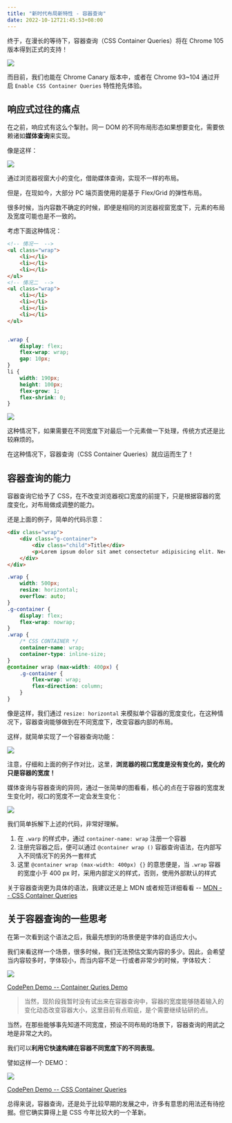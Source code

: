 ```yaml
---
title: "新时代布局新特性 - 容器查询"
date: 2022-10-12T21:45:53+08:00
---
```


终于，在漫长的等待下，容器查询（CSS Container Queries）将在 Chrome 105 版本得到正式的支持！

![](https://p3-juejin.byteimg.com/tos-cn-i-k3u1fbpfcp/e86fcd598ace468085b4abeecd849056~tplv-k3u1fbpfcp-zoom-in-crop-mark:3024:0:0:0.awebp?)

而目前，我们也能在 Chrome Canary 版本中，或者在 Chrome 93~104 通过开启 `Enable CSS Container Queries` 特性抢先体验。

## 响应式过往的痛点

在之前，响应式有这么个掣肘。同一 DOM 的不同布局形态如果想要变化，需要依赖诸如**媒体查询**来实现。

像是这样：

![](https://p9-juejin.byteimg.com/tos-cn-i-k3u1fbpfcp/480df55106ac426a9b76a5d6257b9a88~tplv-k3u1fbpfcp-zoom-in-crop-mark:3024:0:0:0.awebp?)

通过浏览器视窗大小的变化，借助媒体查询，实现不一样的布局。

但是，在现如今，大部分 PC 端页面使用的是基于 Flex/Grid 的弹性布局。

很多时候，当内容数不确定的时候，即便是相同的浏览器视窗宽度下，元素的布局及宽度可能也是不一致的。

考虑下面这种情况：

```HTML
<!-- 情况一  -->
<ul class="wrap">
    <li></li>
    <li></li>
    <li></li>
</ul>
<!-- 情况二  -->
<ul class="wrap">
    <li></li>
    <li></li>
    <li></li>
    <li></li>
</ul>
```

```CSS

.wrap {
    display: flex;
    flex-wrap: wrap;
    gap: 10px;
}
li {
    width: 190px;
    height: 100px;
    flex-grow: 1;
    flex-shrink: 0;
}
```

![](https://p9-juejin.byteimg.com/tos-cn-i-k3u1fbpfcp/52708b6b93194f41980669f3240847af~tplv-k3u1fbpfcp-zoom-in-crop-mark:3024:0:0:0.awebp?)

这种情况下，如果需要在不同宽度下对最后一个元素做一下处理，传统方式还是比较麻烦的。

在这种情况下，容器查询（CSS Container Queries）就应运而生了！

## 容器查询的能力

容器查询它给予了 CSS，在不改变浏览器视口宽度的前提下，只是根据容器的宽度变化，对布局做成调整的能力。

还是上面的例子，简单的代码示意：

```HTML
<div class="wrap">
    <div class="g-container">
        <div class="child">Title</div>
        <p>Lorem ipsum dolor sit amet consectetur adipisicing elit. Necessitatibus vel eligendi, esse illum similique sint!!</p>
    </div>
</div>
```

```CSS
.wrap {
    width: 500px;
    resize: horizontal;
    overflow: auto;
}
.g-container {
    display: flex;
    flex-wrap: nowrap;
}
.wrap {
    /* CSS CONTAINER */
    container-name: wrap;
    container-type: inline-size;
}
@container wrap (max-width: 400px) {
    .g-container {
        flex-wrap: wrap;
        flex-direction: column;
    }
}
```

像是这样，我们通过 `resize: horizontal` 来模拟单个容器的宽度变化，在这种情况下，容器查询能够做到在不同宽度下，改变容器内部的布局。

这样，就简单实现了一个容器查询功能：

![](https://p1-juejin.byteimg.com/tos-cn-i-k3u1fbpfcp/6d2dc881e710459a981dfb892bd07a65~tplv-k3u1fbpfcp-zoom-in-crop-mark:3024:0:0:0.awebp?)

注意，仔细和上面的例子作对比，这里，**浏览器的视口宽度是没有变化的，变化的只是容器的宽度！**

媒体查询与容器查询的异同，通过一张简单的图看看，核心的点在于容器的宽度发生变化时，视口的宽度不一定会发生变化：

![](https://p3-juejin.byteimg.com/tos-cn-i-k3u1fbpfcp/128b16dbc8f74bff89f77fde5ba6a414~tplv-k3u1fbpfcp-zoom-in-crop-mark:3024:0:0:0.awebp)

我们简单拆解下上述的代码，非常好理解。

1. 在 `.warp` 的样式中，通过 `container-name: wrap` 注册一个容器
2. 注册完容器之后，便可以通过 `@container wrap ()` 容器查询语法，在内部写入不同情况下的另外一套样式
3. 这里 `@container wrap (max-width: 400px) {}` 的意思便是，当 `.wrap` 容器的宽度小于 400 px 时，采用内部定义的样式，否则，使用外部默认的样式

关于容器查询更为具体的语法，我建议还是上 MDN 或者规范详细看看 -- [MDN -- CSS Container Queries](https://developer.mozilla.org/en-US/docs/Web/CSS/CSS_Container_Queries)

## 关于容器查询的一些思考

在第一次看到这个语法之后，我最先想到的场景便是字体的自适应大小。

我们来看这样一个场景，很多时候，我们无法预估文案内容的多少。因此，会希望当内容较多时，字体较小，而当内容不足一行或者非常少的时候，字体较大：

![](https://p3-juejin.byteimg.com/tos-cn-i-k3u1fbpfcp/fb54f2153bad4616a7aa0f3b865d1246~tplv-k3u1fbpfcp-zoom-in-crop-mark:3024:0:0:0.awebp)

[CodePen Demo -- Container Quries Demo](https://codepen.io/Chokcoco/pen/KKoYeRw?editors=1100)

> 当然，现阶段我暂时没有试出来在容器查询中，容器的宽度能够随着输入的变化动态改变容器大小，这里目前有点瑕疵，是个需要继续钻研的点。

当然，在那些能够事先知道不同宽度，预设不同布局的场景下，容器查询的用武之地是非常之大的。

我们可以**利用它快速构建在容器不同宽度下的不同表现**。

譬如这样一个 DEMO：

![](https://p1-juejin.byteimg.com/tos-cn-i-k3u1fbpfcp/258b0d3a4b0f4211bf95d9fa602d0b90~tplv-k3u1fbpfcp-zoom-in-crop-mark:3024:0:0:0.awebp?)

[CodePen Demo -- CSS Container Queries](https://codepen.io/Chokcoco/pen/zYWQKBy)

总得来说，容器查询，还是处于比较早期的发展之中，许多有意思的用法还有待挖掘。但它确实算得上是 CSS 今年比较大的一个革新。